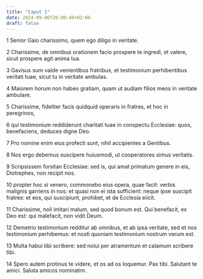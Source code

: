 ```yaml
---
title: "Caput 1"
date: 2024-09-06T20:00:48+02:00
draft: false
---
```



1 Senior Gaio charissimo, quem ego diligo in veritate.

2 Charissime, de omnibus orationem facio prospere te ingredi, et valere, sicut prospere agit anima tua.

3 Gavisus sum valde venientibus fratribus, et testimonium perhibentibus veritati tuae, sicut tu in veritate ambulas.

4 Maiorem horum non habeo gratiam, quam ut audiam filios meos in veritate ambulare.

5 Charissime, fideliter facis quidquid operaris in fratres, et hoc in peregrinos,

6 qui testimonium reddiderunt charitati tuae in conspectu Ecclesiae: quos, benefaciens, deduces digne Deo.

7 Pro nomine enim eius profecti sunt, nihil accipientes a Gentibus.

8 Nos ergo debemus suscipere huiusmodi, ut cooperatores simus veritatis.

9 Scripsissem forsitan Ecclesiae: sed is, qui amat primatum genere in eis, Diotrephes, non recipit nos.

10 propter hoc si venero, commonebo eius opera, quae facit: verbis malignis garriens in nos: et quasi non ei ista sufficient: neque ipse suscipit fratres: et eos, qui suscipiunt, prohibet, et de Ecclesia eiicit.

11 Charissime, noli imitari malum, sed quod bonum est. Qui benefacit, ex Deo est: qui malefacit, non vidit Deum.

12 Demetrio testimonium redditur ab omnibus, et ab ipsa veritate, sed et nos testimonium perhibemus: et nosti quoniam testimonium nostrum verum est.

13 Multa habui tibi scribere: sed nolui per atramentum et calamum scribere tibi.

14 Spero autem protinus te videre, et os ad os loquemur. Pax tibi. Salutant te amici. Saluta amicos nominatim.

